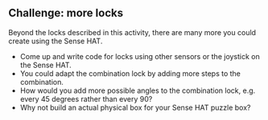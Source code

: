 ## Challenge: more locks

Beyond the locks described in this activity, there are many more you could create using the Sense HAT.

- Come up and write code for locks using other sensors or the joystick on the Sense HAT.
- You could adapt the combination lock by adding more steps to the combination.
- How would you add more possible angles to the combination lock, e.g. every 45 degrees rather than every 90?
- Why not build an actual physical box for your Sense HAT puzzle box?
